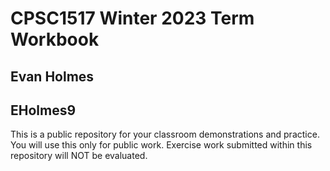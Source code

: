 # CPSC1517 Winter 2023 Term Workbook

## Evan Holmes

## EHolmes9

This is a public repository for your classroom demonstrations and practice. You will use this only for public work. Exercise work submitted within this repository will NOT be evaluated.

